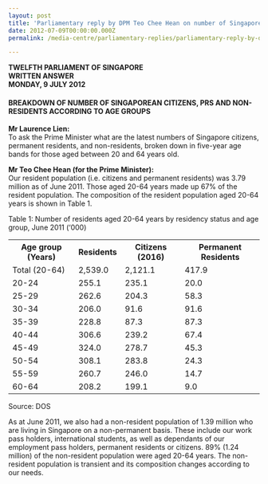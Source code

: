 ```yaml
---
layout: post
title: 'Parliamentary reply by DPM Teo Chee Hean on number of Singaporean citizens, PRs and Non-residents according to age groups'
date: 2012-07-09T00:00:00.000Z
permalink: /media-centre/parliamentary-replies/parliamentary-reply-by-dpm-teo-chee-hean-on-9-jul-2013

---
```



**TWELFTH PARLIAMENT OF SINGAPORE  
WRITTEN ANSWER  
MONDAY, 9 JULY 2012**                  

#### BREAKDOWN OF NUMBER OF SINGAPOREAN CITIZENS, PRS AND NON-RESIDENTS ACCORDING TO AGE GROUPS

**Mr Laurence Lien:**   
To ask the Prime Minister what are the latest numbers of Singapore citizens, permanent residents, and non-residents, broken down in five-year age bands for those aged between 20 and 64 years old.

**Mr Teo Chee Hean (for the Prime Minister):**  
Our resident population (i.e. citizens and permanent residents) was 3.79 million as of June 2011. Those aged 20-64 years made up 67% of the resident population. The composition of the resident population aged 20-64 years is shown in Table 1.

Table 1: Number of residents aged 20-64 years by residency status and age group, June 2011 (‘000)

<table class="table-h">
  <tr>
    <th>Age group (Years)</th>
    <th>Residents</th>
    <th>Citizens (2016)</th>
    <th>Permanent Residents </th>
  </tr>
  <tr>
    <td>Total (20-64)</td>
    <td>2,539.0 </td>
    <td>2,121.1</td>
    <td>417.9</td>
  </tr>
  
  <tr>
    <td>20-24</td>
    <td>255.1</td>
    <td>235.1</td>
    <td>20.0</td>
  </tr>
  
  <tr>
    <td>25-29</td>
    <td>262.6</td>
    <td>204.3</td>
    <td>58.3</td>
  </tr>
  
  <tr>
    <td>30-34</td>
    <td>206.0</td>
    <td>91.6</td>
    <td>91.6</td>
  </tr>
  
  <tr>
    <td>35-39</td>
    <td>228.8</td>
    <td>87.3</td>
    <td>87.3</td>
  </tr>
  
  <tr>
    <td>40-44</td>
    <td>306.6</td>
    <td>239.2</td>
    <td>67.4</td>
  </tr>
  
   <tr>
    <td>45-49</td>
    <td>324.0</td>
    <td>278.7</td>
    <td>45.3</td>
  </tr>
  
  <tr>
    <td>50-54</td>
    <td>308.1</td>
    <td>283.8</td>
    <td>24.3</td>
  </tr>
  
   <tr>
    <td>55-59</td>
    <td>260.7</td>
    <td>246.0</td>
    <td>14.7</td>
  </tr>
  
  <tr>
    <td>60-64</td>
    <td>208.2</td>
    <td>199.1</td>
    <td>9.0</td>
  </tr>
  
</table>

Source: DOS

As at June 2011, we also had a non-resident population of 1.39 million who are living in Singapore on a non-permanent basis. These include our work pass holders, international students, as well as dependants of our employment pass holders, permanent residents or citizens. 89% (1.24 million) of the non-resident population were aged 20-64 years. The non-resident population is transient and its composition changes according to our needs.


